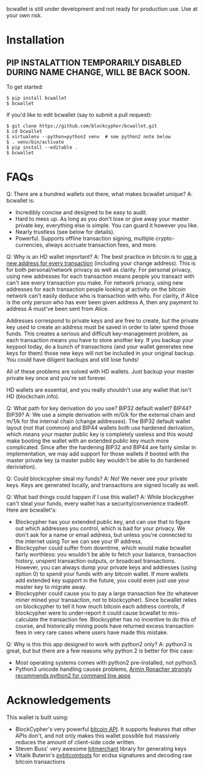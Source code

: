 bcwallet is still under development and not ready for production use. Use at your own risk.

# Installation

## PIP INSTALATTION TEMPORARILY DISABLED DURING NAME CHANGE, WILL BE BACK SOON.

To get started:
```
$ pip install bcwallet
$ bcwallet
```

If you'd like to edit bcwallet (say to submit a pull request):
```
$ git clone https://github.com/blockcypher/bcwallet.git
$ cd bcwallet
$ virtualenv --python=python2 venv  # see python2 note below 
$ . venv/bin/activate
$ pip install --editable .
$ bcwallet
```

# FAQs

Q: There are a hundred wallets out there, what makes bcwallet unique?
A: bcwallet is:
- Incredibly concise and designed to be easy to audit.
- Hard to mess up. As long as you don't lose or give away your master private key, everything else is simple. You can guard it however you like.
- Nearly trustless (see below for details).
- Powerful. Supports offline transaction signing, multiple crypto-currencies, always accruate transaction fees, and more.


Q: Why is an HD wallet important?
A: The best practice in bitcoin is to [use a new address for every transaction](https://bitcoin.org/en/protect-your-privacy) (including your change address). This is for both personal/network privacy as well as clarity. For personal privacy, using new addresses for each transaction means people you transact with can't see every transaction you make. For network privacy, using new addresses for each transaction people looking at activity on the bitcoin network can't easily deduce who is transaction with who. For clarity, if Alice is the only person who has ever been given address A, then any payment to address A must've been sent from Alice.

Addresses correspond to private keys and are free to create, but the private key used to create an address must be saved in order to later spend those funds. This creates a serious and difficult key-management problem, as each transaction means you have to store another key. If you backup your keypool today, do a bunch of transactions (and your wallet generates new keys for them) those new keys will not be included in your original backup. You could have diligent backups and still lose funds!

All of these problems are solved with HD wallets. Just backup your master private key once and you're set forever.

HD wallets are essential, and you really shouldn't use any wallet that isn't HD (<cough>blockchain.info</cough>). 


Q: What path for key derivation do you use? BIP32 default wallet? BIP44? BIP39?
A: We use a simple derivation with m/0/k for the external chain and m/1/k for the internal chain (change addresses). The BIP32 default wallet layout (not that common) and BIP44 wallets both use hardened derivation, which means your master public key is completely useless and this would make booting the wallet with an extended public key much more complicated. Since after the hardening BIP32 and BIP44 are fairly similar in implementation, we may add support for those wallets if booted with the master private key (a master public key wouldn't be able to do hardened deriviation).


Q: Could blockcypher steal my funds?
A: No! We never see your private keys. Keys are generated locally, and transactions are signed locally as well.


Q: What bad things could happen if I use this wallet?
A: While blockcypher can't steal your funds, every wallet has a security/convenience tradeoff. Here are bcwallet's:
- Blockcypher has your extended public key, and can use that to figure out which addresses you control, which is bad for your privacy. We don't ask for a name or email address, but unless you're connected to the internet using Tor we can see your IP address.
- Blockcypher could suffer from downtime, which would make bcwallet fairly worthless: you wouldn't be able to fetch your balance, transaction history, unspent transaction outputs, or broadcast transactions. However, you can always dump your private keys and addresses (using option 0) to spend your funds with any bitcoin wallet. If more wallets add extended key support in the future, you could even just use your master key to migrate away.
- Blockcypher could cause you to pay a large transaction fee (to whatever miner mined your transaction, not to blockcypher). Since bcwallet relies on blockcypher to tell it how much bitcoin each address controls, if blockcypher were to under-report it could cause bcwallet to mis-calculate the transaction fee. Blockcypher has no incentive to do this of course, and historically mining pools have returned excess transaction fees in very rare cases where users have made this mistake.

Q: Why is this this app designed to work with python2 only?
A: python3 is great, but but there are a few reasons why python 2 is better for this case:
- Most operating systems comes with python2 pre-installed, not python3.
- Python3 unicode handling causes problems, [Armin Ronacher strongly recommends python2 for command line apps](http://click.pocoo.org/4/python3/)

# Acknowledgements

This wallet is built using:
- BlockCypher's very powerful [bitcoin API](https://github.com/sbuss). It supports features that other APIs don't, and not only makes this wallet possible but massively reduces the amount of client-side code written.
- Steven Buss' very awesome [bitmerchant](https://github.com/sbuss) library for generating keys
- Vitalik Buterin's [pybitcointools](https://bootstrap.pypa.io/get-pip.py) for ecdsa signatures and decoding raw bitcoin transactions
